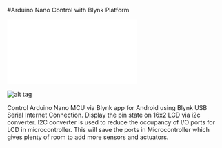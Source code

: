 #Arduino Nano Control with Blynk Platform

<iframe src="//www.youtube.com/watch?v=lY00fh99oDo" frameborder="0" allowfullscreen></iframe>

![alt tag](https://github.com/zuhryfayesz/Zuhry-Blynk-LCD/blob/master/LCD%20with%20I2C%20Arduino%20Nano.PNG)

Control Arduino Nano MCU via Blynk app for Android using Blynk USB Serial Internet Connection. Display the pin state on 16x2 LCD via i2c converter. I2C converter is used to reduce the occupancy of I/O ports for LCD in microcontroller. This will save the ports in Microcontroller which gives plenty of room to add more sensors and actuators.
